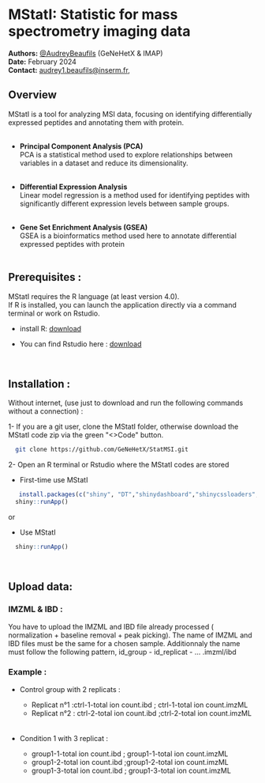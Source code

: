 # MStatI: Statistic for mass spectrometry imaging data

**Authors:** [@AudreyBeaufils](https://github.com/AudreyBeaufils) (GeNeHetX & IMAP)  
**Date:** February 2024  
**Contact:** [audrey1.beaufils@inserm.fr](mailto:audrey1.beaufils@inserm.fr),

## Overview
MStatI is a tool for analyzing MSI data, focusing on identifying differentially expressed peptides and annotating them with protein.<br><br>

  - **Principal Component Analysis (PCA)**<br>
  PCA is a statistical method used to explore relationships between variables in a dataset and reduce its dimensionality.<br><br>

  - **Differential Expression Analysis**<br>
  Linear model regression is a method used for identifying peptides with significantly different expression levels between sample groups.<br><br>

  - **Gene Set Enrichment Analysis (GSEA)**<br>
  GSEA is a bioinformatics method used here to annotate differential expressed peptides with protein <br><br>



## Prerequisites : 
MStatI requires the R language (at least version 4.0).<br>
If R is installed, you can launch the application directly via a command terminal or work on Rstudio.

- install R: [download](https://cran.r-project.org/)

- You can find Rstudio here : [download](https://posit.co/download/rstudio-desktop/)
<br>


## Installation :

Without internet, (use just to download and run the following commands without a connection) : 

1- If you are a git user, clone the MStatI folder, otherwise download the MStatI code zip via the green "<>Code" button.

```bash
  git clone https://github.com/GeNeHetX/StatMSI.git
```

2- Open an R terminal or Rstudio where the MStatI codes are stored
     
- First-time use MStatI
```R
   install.packages(c("shiny", "DT","shinydashboard","shinycssloaders","BiocManager", "ggplot2", "plotly", "reshape2", "factoextra", "FactoMineR", "devtools", "ggupset", "Cardinal","ggpubr","uwot"))
  shiny::runApp()
```
or

- Use MStatI 
```R
  shiny::runApp()
```
<br>

## Upload data:

### IMZML & IBD : 
You have to upload the IMZML and IBD file already processed ( normalization + baseline removal + peak picking). The name of IMZML and IBD files must be the same for a chosen sample. 
Additionnaly the name must follow the following pattern, id_group - id_replicat - ... .imzml/ibd
<br>

### Example :
<ul>
  <li>Control group with 2 replicats :</li> 
  <ul>
    <li>Replicat n°1 :ctrl-1-total ion count.ibd  ; ctrl-1-total ion count.imzML </li>
    <li> Replicat n°2 : ctrl-2-total ion count.ibd ;ctrl-2-total ion count.imzML </li>
  </ul>
<br/> <br/>
  <li>Condition 1 with 3 replicat : </li> 
  <ul>
    <li> group1-1-total ion count.ibd ; group1-1-total ion count.imzML </li>
    <li> group1-2-total ion count.ibd ;group1-2-total ion count.imzML </li>
    <li> group1-3-total ion count.ibd ; group1-3-total ion count.imzML </li>
  </ul>





